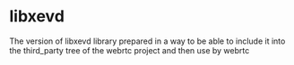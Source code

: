 # libxevd

The version of libxevd library prepared in a way to be able to include it into the third_party tree of the webrtc project and then use by webrtc
